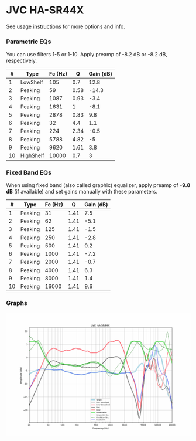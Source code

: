 # JVC HA-SR44X
See [usage instructions](https://github.com/jaakkopasanen/AutoEq#usage) for more options and info.

### Parametric EQs
You can use filters 1-5 or 1-10. Apply preamp of -8.2 dB or -8.2 dB, respectively.

|   # | Type      |   Fc (Hz) |    Q |   Gain (dB) |
|-----|-----------|-----------|------|-------------|
|   1 | LowShelf  |       105 | 0.7  |        12.8 |
|   2 | Peaking   |        59 | 0.58 |       -14.3 |
|   3 | Peaking   |      1087 | 0.93 |        -3.4 |
|   4 | Peaking   |      1631 | 1    |        -8.1 |
|   5 | Peaking   |      2878 | 0.83 |         9.8 |
|   6 | Peaking   |        32 | 4.4  |         1.1 |
|   7 | Peaking   |       224 | 2.34 |        -0.5 |
|   8 | Peaking   |      5788 | 4.82 |        -5   |
|   9 | Peaking   |      9620 | 1.61 |         3.8 |
|  10 | HighShelf |     10000 | 0.7  |         3   |

### Fixed Band EQs
When using fixed band (also called graphic) equalizer, apply preamp of **-9.8 dB** (if available) and set gains manually with these parameters.

|   # | Type    |   Fc (Hz) |    Q |   Gain (dB) |
|-----|---------|-----------|------|-------------|
|   1 | Peaking |        31 | 1.41 |         7.5 |
|   2 | Peaking |        62 | 1.41 |        -5.1 |
|   3 | Peaking |       125 | 1.41 |        -1.5 |
|   4 | Peaking |       250 | 1.41 |        -2.8 |
|   5 | Peaking |       500 | 1.41 |         0.2 |
|   6 | Peaking |      1000 | 1.41 |        -7.2 |
|   7 | Peaking |      2000 | 1.41 |        -0.7 |
|   8 | Peaking |      4000 | 1.41 |         6.3 |
|   9 | Peaking |      8000 | 1.41 |         1.4 |
|  10 | Peaking |     16000 | 1.41 |         9.6 |

### Graphs
![](./JVC%20HA-SR44X.png)
